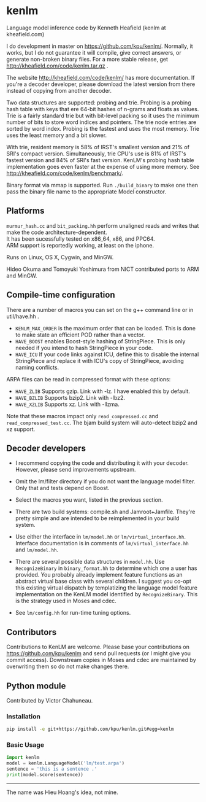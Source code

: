 # kenlm

Language model inference code by Kenneth Heafield (kenlm at kheafield.com)

I do development in master on https://github.com/kpu/kenlm/.  Normally, it works, but I do not guarantee it will compile, give correct answers, or generate non-broken binary files.  For a more stable release, get http://kheafield.com/code/kenlm.tar.gz .  

The website http://kheafield.com/code/kenlm/ has more documentation.  If you're a decoder developer, please download the latest version from there instead of copying from another decoder.  

Two data structures are supported: probing and trie.  Probing is a probing hash table with keys that ere 64-bit hashes of n-grams and floats as values.  Trie is a fairly standard trie but with bit-level packing so it uses the minimum number of bits to store word indices and pointers.  The trie node entries are sorted by word index.  Probing is the fastest and uses the most memory.  Trie uses the least memory and a bit slower.  

With trie, resident memory is 58% of IRST's smallest version and 21% of SRI's compact version.  Simultaneously, trie CPU's use is 81% of IRST's fastest version and 84% of SRI's fast version.  KenLM's probing hash table implementation goes even faster at the expense of using more memory.  See http://kheafield.com/code/kenlm/benchmark/.  

Binary format via mmap is supported.  Run `./build_binary` to make one then pass the binary file name to the appropriate Model constructor.   

## Platforms
`murmur_hash.cc` and `bit_packing.hh` perform unaligned reads and writes that make the code architecture-dependent.  
It has been sucessfully tested on x86\_64, x86, and PPC64.  
ARM support is reportedly working, at least on the iphone.   

Runs on Linux, OS X, Cygwin, and MinGW.  

Hideo Okuma and Tomoyuki Yoshimura from NICT contributed ports to ARM and MinGW.  

## Compile-time configuration
There are a number of macros you can set on the g++ command line or in util/have.hh .  

* `KENLM_MAX_ORDER` is the maximum order that can be loaded.  This is done to make state an efficient POD rather than a vector.  
* `HAVE_BOOST` enables Boost-style hashing of StringPiece.  This is only needed if you intend to hash StringPiece in your code.  
* `HAVE_ICU` If your code links against ICU, define this to disable the internal StringPiece and replace it with ICU's copy of StringPiece, avoiding naming conflicts.  

ARPA files can be read in compressed format with these options:
* `HAVE_ZLIB` Supports gzip.  Link with -lz.  I have enabled this by default.  
* `HAVE_BZLIB` Supports bzip2.  Link with -lbz2.
* `HAVE_XZLIB` Supports xz.  Link with -llzma.

Note that these macros impact only `read_compressed.cc` and `read_compressed_test.cc`.  The bjam build system will auto-detect bzip2 and xz support.  

## Decoder developers
- I recommend copying the code and distributing it with your decoder.  However, please send improvements upstream.  

- Omit the lm/filter directory if you do not want the language model filter.  Only that and tests depend on Boost.  

- Select the macros you want, listed in the previous section.  

- There are two build systems: compile.sh and Jamroot+Jamfile.  They're pretty simple and are intended to be reimplemented in your build system.  

- Use either the interface in `lm/model.hh` or `lm/virtual_interface.hh`.  Interface documentation is in comments of `lm/virtual_interface.hh` and `lm/model.hh`.  

- There are several possible data structures in `model.hh`.  Use `RecognizeBinary` in `binary_format.hh` to determine which one a user has provided.  You probably already implement feature functions as an abstract virtual base class with several children.  I suggest you co-opt this existing virtual dispatch by templatizing the language model feature implementation on the KenLM model identified by `RecognizeBinary`.  This is the strategy used in Moses and cdec.

- See `lm/config.hh` for run-time tuning options.

## Contributors
Contributions to KenLM are welcome.  Please base your contributions on https://github.com/kpu/kenlm and send pull requests (or I might give you commit access).  Downstream copies in Moses and cdec are maintained by overwriting them so do not make changes there.  

## Python module
Contributed by Victor Chahuneau.

### Installation

```bash
pip install -e git+https://github.com/kpu/kenlm.git#egg=kenlm
```

### Basic Usage
```python
import kenlm
model = kenlm.LanguageModel('lm/test.arpa')
sentence = 'this is a sentence .'
print(model.score(sentence))
```

---

The name was Hieu Hoang's idea, not mine.  
